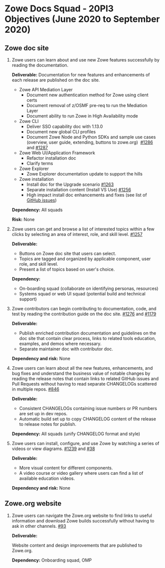 # Zowe Docs Squad - 20PI3 Objectives (June 2020 to September 2020)

## Zowe doc site 

1. Zowe users can learn about and use new Zowe features successfully by reading the documentation. 
   
   **Deliverable:** Documentation for new features and enhancements of each release are published on the doc site.

   - Zowe API Mediation Layer
     - Document new authentication method for Zowe using client certs 
     - Document removal of z/OSMF pre-req to run the Mediation Layer 
     - Document ability to run Zowe in High Availability mode
   - Zowe CLI
     - Deliver SSO capability doc with 1.13.0
     - Document new global CLI profiles 
     - Document Zowe Node and Python SDKs and sample use cases (overview, user guide, extending, buttons to zowe.org)  [#1286](https://github.com/zowe/docs-site/issues/1286) and [#1287](https://github.com/zowe/docs-site/issues/1287)
   - Zowe Web UI/Application Framework 
     - Refactor installation doc 
     - Clarify terms
   - Zowe Explorer
     - Zowe Explorer documentation update to support the hills
   - Zowe installation
     - Install doc for the Upgrade scenario [#1263](https://github.com/zowe/docs-site/issues/1263)
     - Separate installation content (Install VS Use) [#1256](https://github.com/zowe/docs-site/issues/1256)
     - High impact install doc enhancements and fixes (see list of [GitHub issues](https://github.com/zowe/docs-site/issues?q=is%3Aopen+is%3Aissue+label%3Acupids))

    **Dependency:** All squads

    **Risk:** None

2. Zowe users can get and browse a list of interested topics within a few clicks by selecting an area of interest, role, and skill level. [#1257](https://github.com/zowe/docs-site/issues/1257)
   
   **Deliverable:** 
   - Buttons on Zowe doc site that users can select. 
   - Topics are tagged and organized by applicable component, user role, and skill level. 
   - Present a list of topics based on user's choice.

   **Dependency:** 
   - On-boarding squad (collaborate on identifying personas, resources)
   - Systems squad or web UI squad (potential build and technical support)

3. Zowe contributors can begin contributing to documentation, code, and test by reading the contribution guide on the doc site. [#1276](https://github.com/zowe/docs-site/issues/1276) and [#1179](https://github.com/zowe/docs-site/issues/1179)
   
   **Deliverable:** 
   - Publish enriched contribution documentation and guidelines on the doc site that contain clear process, links to related tools education, examples, and demos where necessary.
   - Separate maintainer doc with contributor doc. 

   **Dependency and risk:** None

4. Zowe users can learn about all the new features, enhancements, and bug fixes and understand the business value of notable changes by reading the release notes that contain links to related GitHub issues and Pull Requests without having to read separate CHANGELOGs scattered in multiple repos. [#846](https://github.com/zowe/docs-site/issues/846)

   **Deliverable:**   
   - Consistent CHANGELOGs containing issue numbers or PR numbers are set up in dev repos. 
   - Automatic build set up to copy CHANGELOG content of the release to release notes for publish. 
   
   **Dependency:** All squads (unify CHANGELOG format and style)

5. Zowe users can install, configure, and use Zowe by watching a series of videos or view diagrams. [#1239](https://github.com/zowe/docs-site/issues/1239) and [#38](https://github.com/zowe/docs-site/issues/38)
   
   **Deliverable:**
   - More visual content for different components. 
   - A video course or video gallery where users can find a list of available education videos. 

   **Dependency and risk:** None

## Zowe.org website

1. Zowe users can navigate the Zowe.org website to find links to useful information and download Zowe builds successfully without having to ask in other channels. [#93](https://github.com/zowe/zowe.github.io/pull/93)
  
   **Deliverable:** 
   
   Website content and design improvements that are published to Zowe.org.

   **Dependency:** Onboarding squad, OMP
